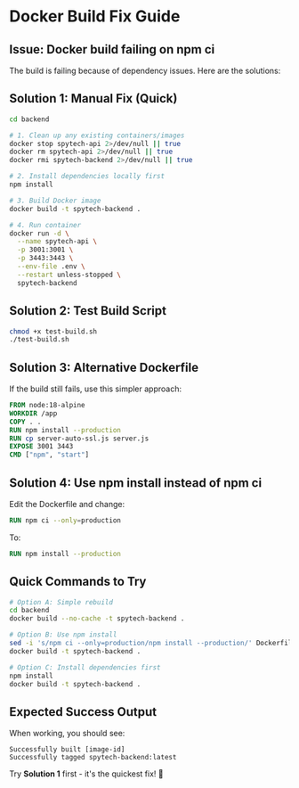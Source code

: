 # Docker Build Fix Guide

## Issue: Docker build failing on npm ci

The build is failing because of dependency issues. Here are the solutions:

## Solution 1: Manual Fix (Quick)

```bash
cd backend

# 1. Clean up any existing containers/images
docker stop spytech-api 2>/dev/null || true
docker rm spytech-api 2>/dev/null || true
docker rmi spytech-backend 2>/dev/null || true

# 2. Install dependencies locally first
npm install

# 3. Build Docker image
docker build -t spytech-backend .

# 4. Run container
docker run -d \
  --name spytech-api \
  -p 3001:3001 \
  -p 3443:3443 \
  --env-file .env \
  --restart unless-stopped \
  spytech-backend
```

## Solution 2: Test Build Script

```bash
chmod +x test-build.sh
./test-build.sh
```

## Solution 3: Alternative Dockerfile

If the build still fails, use this simpler approach:

```dockerfile
FROM node:18-alpine
WORKDIR /app
COPY . .
RUN npm install --production
RUN cp server-auto-ssl.js server.js
EXPOSE 3001 3443
CMD ["npm", "start"]
```

## Solution 4: Use npm install instead of npm ci

Edit the Dockerfile and change:
```dockerfile
RUN npm ci --only=production
```

To:
```dockerfile
RUN npm install --production
```

## Quick Commands to Try

```bash
# Option A: Simple rebuild
cd backend
docker build --no-cache -t spytech-backend .

# Option B: Use npm install
sed -i 's/npm ci --only=production/npm install --production/' Dockerfile
docker build -t spytech-backend .

# Option C: Install dependencies first
npm install
docker build -t spytech-backend .
```

## Expected Success Output

When working, you should see:
```
Successfully built [image-id]
Successfully tagged spytech-backend:latest
```

Try **Solution 1** first - it's the quickest fix! 🚀

